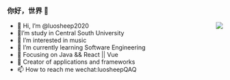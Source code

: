 ### 你好，世界 👋
- 👋 Hi, I’m @luosheep2020                             <img align="right" src="https://github-readme-stats.vercel.app/api?username=onevcat&show_icons=true&icon_color=CE1D2D&text_color=718096&bg_color=ffffff&hide_title=true" />
- :school:I’m study in Central South University
- 👀 I’m interested in music 
- 🌱 I’m currently learning Software Engineering
- :orange_book: Focusing on Java && React || Vue
- :hammer: Creator of applications and frameworks
- 📫 How to reach me wechat:luosheepQAQ 




<!---
luosheep2020/luosheep2020 is a ✨ special ✨ repository because its `README.md` (this file) appears on your GitHub profile.
You can click the Preview link to take a look at your changes.
--->
